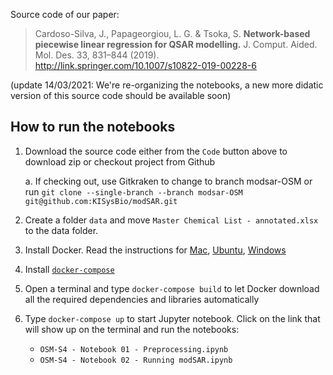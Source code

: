 Source code of our paper:

> Cardoso-Silva, J., Papageorgiou, L. G. & Tsoka, S. **Network-based piecewise linear regression for QSAR modelling.** J. Comput. Aided. Mol. Des. 33, 831–844 (2019). http://link.springer.com/10.1007/s10822-019-00228-6

(update 14/03/2021: We're re-organizing the notebooks, a new more didatic version of this source code should be available soon) 


## How to run the notebooks

1. Download the source code either from the `Code` button above to download zip or checkout project from Github

    a. If checking out, use Gitkraken to change to branch modsar-OSM or run `git clone --single-branch --branch modsar-OSM git@github.com:KISysBio/modSAR.git`

2. Create a folder `data` and move `Master Chemical List - annotated.xlsx` to the data folder.

3. Install Docker. Read the instructions for [Mac](https://docs.docker.com/docker-for-mac/install/), [Ubuntu](https://www.digitalocean.com/community/tutorials/how-to-install-and-use-docker-on-ubuntu-20-04), [Windows](https://docs.docker.com/docker-for-windows/install/) 

4. Install [`docker-compose`](https://docs.docker.com/compose/install/)

5. Open a terminal and type `docker-compose build` to let Docker download all the required dependencies and libraries automatically

6. Type `docker-compose up` to start Jupyter notebook. Click on the link that will show up on the terminal and run the notebooks:
    - `OSM-S4 - Notebook 01 - Preprocessing.ipynb`
    - `OSM-S4 - Notebook 02 - Running modSAR.ipynb`
